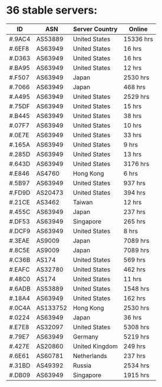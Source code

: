 # 36 stable servers:

| ID | ASN | Server Country | Online |
| ------ | ------ | ------ | ------ |
| #.9AC4 | AS53889 | United States | 15336 hrs |
| #.6EF8 | AS63949 | United States | 16 hrs |
| #.D363 | AS63949 | United States | 16 hrs |
| #.BA95 | AS63949 | United States | 12 hrs |
| #.F507 | AS63949 | Japan | 2530 hrs |
| #.7066 | AS63949 | Japan | 468 hrs |
| #.A495 | AS63949 | United States | 2529 hrs |
| #.75DF | AS63949 | United States | 15 hrs |
| #.B445 | AS63949 | United States | 38 hrs |
| #.07F7 | AS63949 | United States | 10 hrs |
| #.0E7E | AS63949 | United States | 33 hrs |
| #.165A | AS63949 | United States | 9 hrs |
| #.285D | AS63949 | United States | 13 hrs |
| #.643D | AS63949 | United States | 3176 hrs |
| #.E846 | AS4760 | Hong Kong | 6 hrs |
| #.5B97 | AS63949 | United States | 937 hrs |
| #.FD9D | AS20473 | United States | 394 hrs |
| #.21CE | AS3462 | Taiwan | 12 hrs |
| #.455C | AS63949 | Japan | 237 hrs |
| #.DF53 | AS63949 | Singapore | 265 hrs |
| #.DCF9 | AS63949 | United States | 8 hrs |
| #.3EAE | AS9009 | Japan | 7089 hrs |
| #.8C5E | AS9009 | Japan | 7089 hrs |
| #.C36B | AS174 | United States | 569 hrs |
| #.EAFC | AS32780 | United States | 462 hrs |
| #.48C0 | AS174 | United States | 11 hrs |
| #.6ADB | AS53889 | United States | 1548 hrs |
| #.18A4 | AS63949 | United States | 162 hrs |
| #.0C4A | AS133752 | Hong Kong | 2530 hrs |
| #.0224 | AS63949 | Japan | 36 hrs |
| #.E7E8 | AS32097 | United States | 5308 hrs |
| #.79E7 | AS63949 | Germany | 5219 hrs |
| #.427E | AS20860 | United Kingdom | 249 hrs |
| #.6E61 | AS60781 | Netherlands | 237 hrs |
| #.31BD | AS49392 | Russia | 2534 hrs |
| #.DB09 | AS63949 | Singapore | 1915 hrs |

